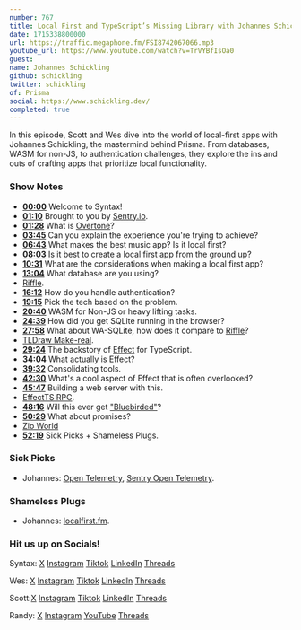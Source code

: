 ```yaml
---
number: 767
title: Local First and TypeScript’s Missing Library with Johannes Schickling
date: 1715338800000
url: https://traffic.megaphone.fm/FSI8742067066.mp3
youtube_url: https://www.youtube.com/watch?v=TrVYBfIsOa0
guest: 
name: Johannes Schickling
github: schickling
twitter: schickling
of: Prisma
social: https://www.schickling.dev/
completed: true
---
```


In this episode, Scott and Wes dive into the world of local-first apps with Johannes Schickling, the mastermind behind Prisma. From databases, WASM for non-JS, to authentication challenges, they explore the ins and outs of crafting apps that prioritize local functionality.

### Show Notes

* **[00:00](#t=00:00)** Welcome to Syntax!
* **[01:10](#t=01:10)** Brought to you by [Sentry.io](https://sentry.io/syntax).
* **[01:28](#t=01:28)** What is [Overtone](https://overtone.pro/)?
* **[03:45](#t=03:45)** Can you explain the experience you're trying to achieve?
* **[06:43](#t=06:43)** What makes the best music app? Is it local first?
* **[08:03](#t=08:03)** Is it best to create a local first app from the ground up?
* **[10:31](#t=10:31)** What are the considerations when making a local first app?
* **[13:04](#t=13:04)** What database are you using?
* [Riffle](https://riffle.systems/).
* **[16:12](#t=16:12)** How do you handle authentication?
* **[19:15](#t=19:15)** Pick the tech based on the problem.
* **[20:40](#t=20:40)** WASM for Non-JS or heavy lifting tasks.
* **[24:39](#t=24:39)** How did you get SQLite running in the browser?
* **[27:58](#t=27:58)** What about WA-SQLite, how does it compare to [Riffle](https://riffle.systems/)?
* [TLDraw Make-real](https://github.com/tldraw/make-real).
* **[29:24](#t=29:24)** The backstory of [Effect](https://effect.website/) for TypeScript.
* **[34:04](#t=34:04)** What actually is Effect?
* **[39:32](#t=39:32)** Consolidating tools.
* **[42:30](#t=42:30)** What's a cool aspect of Effect that is often overlooked?
* **[45:47](#t=45:47)** Building a web server with this.
* [EffectTS RPC](https://github.com/Effect-TS/rpc).
* **[48:16](#t=48:16)** Will this ever get ["Bluebirded"](https://www.npmjs.com/package/bluebird)?
* **[50:29](#t=50:29)** What about promises?
* [Zio World](https://www.zioworld.com/)
* **[52:19](#t=52:19)** Sick Picks + Shameless Plugs.

### Sick Picks

- Johannes: [Open Telemetry](https://opentelemetry.io/), [Sentry Open Telemetry](https://sentry.io/for/opentelemetry/).

### Shameless Plugs

- Johannes: [localfirst.fm](https://www.localfirst.fm/).

### Hit us up on Socials!

Syntax: [X](https://twitter.com/syntaxfm) [Instagram](https://www.instagram.com/syntax_fm/) [Tiktok](https://www.tiktok.com/@syntaxfm) [LinkedIn](https://www.linkedin.com/company/96077407/admin/feed/posts/) [Threads](https://www.threads.net/@syntax_fm)

Wes: [X](https://twitter.com/wesbos) [Instagram](https://www.instagram.com/wesbos/) [Tiktok](https://www.tiktok.com/@wesbos) [LinkedIn](https://www.linkedin.com/in/wesbos/) [Threads](https://www.threads.net/@wesbos)

Scott:[X](https://twitter.com/stolinski) [Instagram](https://www.instagram.com/stolinski/) [Tiktok](https://www.tiktok.com/@stolinski) [LinkedIn](https://www.linkedin.com/in/stolinski/) [Threads](https://www.threads.net/@stolinski)

Randy: [X](https://twitter.com/randyrektor) [Instagram](https://www.instagram.com/randyrektor/) [YouTube](https://www.youtube.com/@randyrektor) [Threads](https://www.threads.net/@randyrektor)
